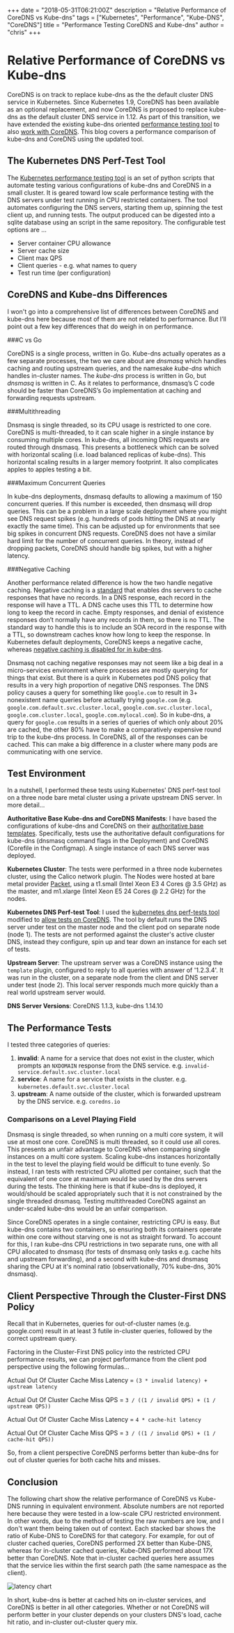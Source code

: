 +++
date = "2018-05-31T06:21:00Z"
description = "Relative Performance of CoreDNS vs Kube-dns"
tags = ["Kubernetes", "Performance", "Kube-DNS", "CoreDNS"]
title = "Performance Testing CoreDNS and Kube-dns"
author = "chris"
+++

# Relative Performance of CoreDNS vs Kube-dns

CoreDNS is on track to replace kube-dns as the the default cluster DNS service in Kubernetes.  Since Kubernetes 1.9, CoreDNS has been available as an optional replacement, and now CoreDNS is proposed to replace kube-dns as the default cluster DNS service in 1.12. As part of this transition, we have extended the existing kube-dns oriented [performance testing tool](https://github.com/kubernetes/perf-tests/tree/master/dns) to also [work with CoreDNS](https://github.com/kubernetes/perf-tests/pull/114).  This blog covers a performance comparison of kube-dns and CoreDNS using the updated tool.

## The Kubernetes DNS Perf-Test Tool

The [Kubernetes performance testing tool](https://github.com/kubernetes/perf-tests/tree/master/dns) is an set of python scripts that automate testing various configurations of kube-dns and CoreDNS in a small cluster.  It is geared toward low scale performance testing with the DNS servers under test running in CPU restricted containers. The tool automates configuring the DNS servers, starting them up, spinning the test client up, and running tests.  The output produced can be digested into a sqlite database using an script in the same repository.  The configurable test options are ...

* Server container CPU allowance
* Server cache size
* Client max QPS
* Client queries - e.g. what names to query
* Test run time (per configuration)

## CoreDNS and Kube-dns Differences

I won't go into a comprehensive list of differences between CoreDNS and kube-dns here because most of them are not related to performance. But I’ll point out a few key differences that do weigh in on performance.

###C vs Go

CoreDNS is a single process, written in Go. Kube-dns actually operates as a few separate processes, the two we care about are *dnsmasq* which handles caching and routing upstream queries, and the namesake *kube-dns* which handles in-cluster names.  The *kube-dns* process is written in Go, but *dnsmasq* is written in C.  As it relates to performance, dnsmasq’s C code should be faster than CoreDNS’s Go implementation at caching and forwarding requests upstream. 

###Multithreading

Dnsmasq is single threaded, so its CPU usage is restricted to one core. CoreDNS is multi-threaded, to it can scale higher in a single instance by consuming multiple cores.  In kube-dns, all incoming DNS requests are routed through dnsmasq.  This presents a bottleneck which can be solved with horizontal scaling (i.e. load balanced replicas of kube-dns).  This horizontal scaling results in a larger memory footprint. It also complicates apples to apples testing a bit.

###Maximum Concurrent Queries

In kube-dns deployments, dnsmasq defaults to allowing a maximum of 150 concurrent queries.  If this number is exceeded, then dnsmasq will drop queries.  This can be a problem in a large scale deployment where you might see DNS request spikes (e.g. hundreds of pods hitting the DNS at nearly exactly the same time).  This can be adjusted up for environments that see big spikes in concurrent DNS requests.  CoreDNS does not have a similar hard limit for the number of concurrent queries.  In theory, instead of dropping packets, CoreDNS should handle big spikes, but with a higher latency.

###Negative Caching

Another performance related difference is how the two handle negative caching. Negative caching is a [standard](https://tools.ietf.org/html/rfc2308) that enables dns servers to cache responses that have no records.  In a DNS response, each record in the response will have a TTL.  A DNS cache uses this TTL to determine how long to keep the record in cache.  Empty responses, and denial of existence responses don’t normally have any records in them, so there is no TTL.  The standard way to handle this is to include an SOA record in the response with a TTL, so downstream caches know how long to keep the response.  In Kubernetes default deployments, CoreDNS keeps a negative cache, whereas [negative caching is disabled for in kube-dns](https://github.com/kubernetes/dns/issues/121).

Dnsmasq not caching negative responses may not seem like a big deal in a micro-services environment where processes are mostly querying for things that exist. But there is a quirk in Kubernetes pod DNS policy that results in a very high proportion of negative DNS responses.  The DNS policy causes a query for something like `google.com` to result in 3+ nonexistent name queries before actually trying `google.com` (e.g. `google.com.default.svc.cluster.local`, `google.com.svc.cluster.local`, `google.com.cluster.local`, `google.com.mylocal.com`). So in kube-dns, a query for `google.com` results in a series of queries of which only about 20% are cached, the other 80% have to make a comparatively expensive round trip to the kube-dns process.  In CoreDNS, all of the responses can be cached.  This can make a big difference in a cluster where many pods are communicating with one service.

## Test Environment

In a nutshell, I performed these tests using Kubernetes' DNS perf-test tool on a three node bare metal cluster using a private upstream DNS server. In more detail...

**Authoritative Base Kube-dns and CoreDNS Manifests**:  I have based the configurations of kube-dns and CoreDNS on their [authoritative base templates](https://github.com/kubernetes/kubernetes/tree/master/cluster/addons/dns).  Specifically, tests use the authoritative default configurations for kube-dns (dnsmasq command flags in the Deployment) and CoreDNS (Corefile in the Configmap). A single instance of each DNS server was deployed.

**Kubernetes Cluster**: The tests were performed in a three node kubernetes cluster, using the Calico network plugin.  The Nodes were hosted at bare metal provider [Packet](https://www.packet.net), using a t1.small (Intel Xeon E3 4 Cores @ 3.5 GHz) as the master, and m1.xlarge (Intel Xeon E5 24 Cores @ 2.2 GHz) for the nodes.

**Kubernetes DNS Perf-test Tool**: I used the [kubernetes dns perf-tests tool](https://github.com/kubernetes/perf-tests/tree/master/dns) modified to [allow tests on CoreDNS](https://github.com/kubernetes/perf-tests/pull/114).  The tool by default runs the DNS server under test on the master node and the client pod on separate node (node 1).  The tests are not performed against the cluster's active cluster DNS, instead they configure, spin up and tear down an instance for each set of tests.

**Upstream Server**: The upstream server was a CoreDNS instance using the `template` plugin, configured to reply to all queries with answer of '1.2.3.4'.  It was run in the cluster, on a separate node from the client and DNS server under test (node 2).  This local server responds much more quickly than a real world upstream server would.

**DNS Server Versions**: CoreDNS 1.1.3, kube-dns 1.14.10


## The Performance Tests

I tested three categories of queries:

1. **invalid**: A name for a service that does not exist in the cluster, which prompts an `NXDOMAIN` response from the DNS service. e.g. `invalid-service.default.svc.cluster.local`
2. **service**: A name for a service that exists in the cluster. e.g. `kubernetes.default.svc.cluster.local`
3. **upstream**: A name outside of the cluster, which is forwarded upstream by the DNS service. e.g. `coredns.io`


### Comparisons on a Level Playing Field

Dnsmasq is single threaded, so when running on a multi core system, it will use at most one core. CoreDNS is multi threaded, so it could use all cores.  This presents an unfair advantage to CoreDNS when comparing single instances on a multi core system.  Scaling kube-dns instances horizontally in the test to level the playing field would be difficult to tune evenly.  So instead, I ran tests with restricted CPU allotted per container, such that the equivalent of one core at maximum would be used by the dns servers during the tests. The thinking here is that if kube-dns is deployed, it would/should be scaled appropriately such that it is not constrained by the single threaded dnsmasq. Testing multithreaded CoreDNS against an under-scaled kube-dns would be an unfair comparison.

Since CoreDNS operates in a single container, restricting CPU is easy.  But kube-dns contains two containers, so ensuring both its containers operate within one core without starving one is not as straight forward.  To account for this, I ran kube-dns CPU restrictions in two separate runs, one with all CPU allocated to dnsmasq (for tests of dnsmasq only tasks e.g. cache hits and upstream forwarding), and a second with kube-dns and dnsmasq sharing the CPU at it's nominal ratio (observationally, 70% kube-dns, 30% dnsmasq).


## Client Perspective Through the Cluster-First DNS Policy

Recall that in Kubernetes, queries for out-of-cluster names (e.g. google.com) result in at least 3 futile in-cluster queries, followed by the correct upstream query.

Factoring in the Cluster-First DNS policy into the restricted CPU performance results, we can project performance from the client pod perspective using the following formulas...

Actual Out Of Cluster Cache Miss Latency = `(3 * invalid latency) + upstream latency`

Actual Out Of Cluster Cache Miss QPS = `3 / ((1 / invalid QPS) + (1 / upstream QPS))`

Actual Out Of Cluster Cache Miss Latency = `4 * cache-hit latency`

Actual Out Of Cluster Cache Miss QPS = `3 / ((1 / invalid QPS) + (1 / cache-hit QPS))`

So, from a client perspective CoreDNS performs better than kube-dns for out of cluster queries for both cache hits and misses.

## Conclusion

The following chart show the relative performance of CoreDNS vs Kube-DNS running in equivalent environment. Absolute numbers are not reported here because they were tested in a low-scale CPU restricted environment.  In other words, due to the method of testing the raw numbers are low, and I don't want them being taken out of context.  Each stacked bar shows the ratio of Kube-DNS to CoreDNS for that category.  For example, for out of cluster cached queries, CoreDNS performed 2X better than Kube-DNS, whereas for in-cluster cached queries, Kube-DNS performed about 17X better than CoreDNS.  Note that in-cluster cached queries here assumes that the service lies within the first search path (the same namespace as the client).

![latency chart](/images/CoreDNSvsKubeDNSPerformanceRatios.png)

In short, kube-dns is better at cached hits on in-cluster services, and CoreDNS is better in all other categories.  Whether or not CoreDNS will perform better in your cluster depends on your clusters DNS's load, cache hit ratio, and in-cluster out-cluster query mix.


